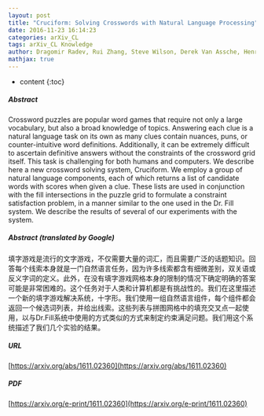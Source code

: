 ```yaml
---
layout: post
title: "Cruciform: Solving Crosswords with Natural Language Processing"
date: 2016-11-23 16:14:23
categories: arXiv_CL
tags: arXiv_CL Knowledge
author: Dragomir Radev, Rui Zhang, Steve Wilson, Derek Van Assche, Henrique Spyra Gubert, Alisa Krivokapic, MeiXing Dong, Chongruo Wu, Spruce Bondera, Luke Brandl, Jeremy Dohmann
mathjax: true
---
```


* content
{:toc}

##### Abstract
Crossword puzzles are popular word games that require not only a large vocabulary, but also a broad knowledge of topics. Answering each clue is a natural language task on its own as many clues contain nuances, puns, or counter-intuitive word definitions. Additionally, it can be extremely difficult to ascertain definitive answers without the constraints of the crossword grid itself. This task is challenging for both humans and computers. We describe here a new crossword solving system, Cruciform. We employ a group of natural language components, each of which returns a list of candidate words with scores when given a clue. These lists are used in conjunction with the fill intersections in the puzzle grid to formulate a constraint satisfaction problem, in a manner similar to the one used in the Dr. Fill system. We describe the results of several of our experiments with the system.

##### Abstract (translated by Google)
填字游戏是流行的文字游戏，不仅需要大量的词汇，而且需要广泛的话题知识。回答每个线索本身就是一门自然语言任务，因为许多线索都含有细微差别，双关语或反义字词的定义。此外，在没有填字游戏网格本身的限制的情况下确定明确的答案可能是非常困难的。这个任务对于人类和计算机都是有挑战性的。我们在这里描述一个新的填字游戏解决系统，十字形。我们使用一组自然语言组件，每个组件都会返回一个候选词列表，并给出线索。这些列表与拼图网格中的填充交叉点一起使用，以与Dr.Fill系统中使用的方式类似的方式来制定约束满足问题。我们用这个系统描述了我们几个实验的结果。

##### URL
[https://arxiv.org/abs/1611.02360](https://arxiv.org/abs/1611.02360)

##### PDF
[https://arxiv.org/e-print/1611.02360](https://arxiv.org/e-print/1611.02360)

